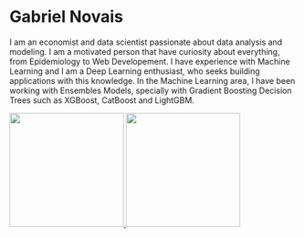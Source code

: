 <h1>Gabriel Novais</h1>

<p>I am an economist and data scientist passionate about data analysis and modeling. 
    I am a motivated person that have curiosity about everything, from Epidemiology to Web Developement.
     I have experience with Machine Learning and I am a Deep Learning enthusiast, who seeks building applications with this knowledge. 
     In the Machine Learning area, I have been working with Ensembles Models, 
     specially with Gradient Boosting Decision Trees such as XGBoost, CatBoost and LightGBM. </p>
     
  <div bg_color=0000>
    <a href="https://github.com/NovaisGabriel">
        <img height="200em" src="https://github-readme-stats.vercel.app/api/top-langs/?username=NovaisGabriel&layout=compact&langs_count=10&theme=light"/>
        <img height="200em" src="https://github-readme-stats.vercel.app/api?username=NovaisGabriel&show_icons=true&theme=light&include_all_commits=true&count_private=true"/>
    </a>
</div>

